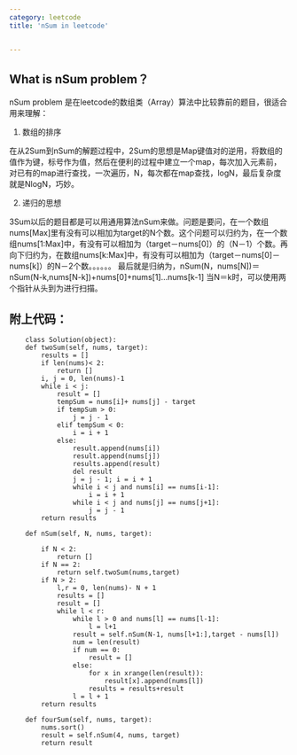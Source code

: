 ```yaml
---
category: leetcode
title: 'nSum in leetcode'


---
```


## What is nSum problem？

nSum problem 是在leetcode的数组类（Array）算法中比较靠前的题目，很适合用来理解：
1. 数组的排序

在从2Sum到nSum的解题过程中，2Sum的思想是Map键值对的逆用，将数组的值作为键，标号作为值，然后在便利的过程中建立一个map，每次加入元素前，对已有的map进行查找，一次遍历，N，每次都在map查找，logN，最后复杂度就是NlogN，巧妙。

2. 递归的思想

3Sum以后的题目都是可以用通用算法nSum来做。问题是要问，在一个数组nums[Max]里有没有可以相加为target的N个数。这个问题可以归约为，在一个数组nums[1:Max]中，有没有可以相加为（target－nums[0]）的（N－1）个数。再向下归约为，在数组nums[k:Max]中，有没有可以相加为（target－nums[0]－nums[k]）的N－2个数。。。。。。
最后就是归纳为，nSum(N，nums[N])＝nSum(N-k,nums[N-k])+nums[0]+nums[1]...nums[k-1]
当N＝k时，可以使用两个指针从头到为进行扫描。

## 附上代码：


```
    class Solution(object):
    def twoSum(self, nums, target):
        results = []
        if len(nums)< 2:
            return []
        i, j = 0, len(nums)-1
        while i < j:
            result = []
            tempSum = nums[i]+ nums[j] - target
            if tempSum > 0:
                j = j - 1
            elif tempSum < 0:
                i = i + 1
            else:
                result.append(nums[i])
                result.append(nums[j])
                results.append(result)
                del result
                j = j - 1; i = i + 1
                while i < j and nums[i] == nums[i-1]:
                    i = i + 1
                while i < j and nums[j] == nums[j+1]:
                    j = j - 1
        return results

    def nSum(self, N, nums, target):

        if N < 2:
            return []
        if N == 2:
            return self.twoSum(nums,target)
        if N > 2:
            l,r = 0, len(nums)- N + 1
            results = []
            result = []
            while l < r:
                while l > 0 and nums[l] == nums[l-1]:
                    l = l+1
                result = self.nSum(N-1, nums[l+1:],target - nums[l])
                num = len(result)
                if num == 0:
                    result = []
                else:
                    for x in xrange(len(result)):
                        result[x].append(nums[l])
                    results = results+result
                l = l + 1
        return results

    def fourSum(self, nums, target):
        nums.sort()
        result = self.nSum(4, nums, target)
        return result

```
